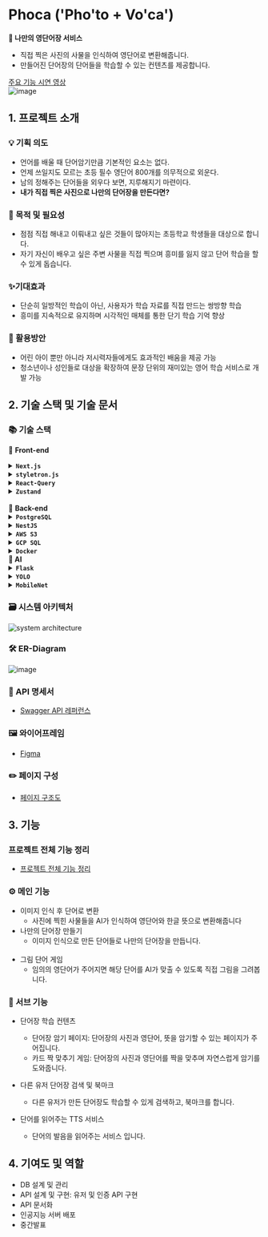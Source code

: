 # **Phoca ('Pho'to + Vo'ca')**

**📝 나만의 영단어장 서비스**

- 직접 찍은 사진의 사물을 인식하여 영단어로 변환해줍니다.
- 만들어진 단어장의 단어들을 학습할 수 있는 컨텐츠를 제공합니다.

[주요 기능 시연 영상](https://s3.us-west-2.amazonaws.com/secure.notion-static.com/03dd94dd-a4e3-446b-a4ae-de0a5684d4af/%EC%8B%9C%EC%97%B0%EC%98%81%EC%83%81_%ED%81%AC%EB%A1%AD.mp4?X-Amz-Algorithm=AWS4-HMAC-SHA256&X-Amz-Content-Sha256=UNSIGNED-PAYLOAD&X-Amz-Credential=AKIAT73L2G45EIPT3X45%2F20220722%2Fus-west-2%2Fs3%2Faws4_request&X-Amz-Date=20220722T060912Z&X-Amz-Expires=86400&X-Amz-Signature=d3065954667e2a89e7f8a15e6fe6d17697a60564dfec9e7f8fa1e9dc54e16072&X-Amz-SignedHeaders=host&response-content-disposition=filename%20%3D%22%25EC%258B%259C%25EC%2597%25B0%25EC%2598%2581%25EC%2583%2581%2520%25ED%2581%25AC%25EB%25A1%25AD.mp4%22&x-id=GetObject) <br>
![image](https://user-images.githubusercontent.com/59808674/176880303-1b710483-03c5-4314-b2ee-271d6a02471a.png) 


## 1. 프로젝트 소개



### 💡 기획 의도
- 언어를 배울 때 단어암기만큼 기본적인 요소는 없다.
- 언제 쓰일지도 모르는 초등 필수 영단어 800개를 의무적으로 외운다.
- 남의 정해주는 단어들을 외우다 보면, 지루해지기 마련이다.
- **내가 직접 찍은 사진으로 나만의 단어장을 만든다면?**

### 📍 목적 및 필요성
- 점점 직접 해내고 이뤄내고 싶은 것들이 많아지는 초등학교 학생들을 대상으로 합니다.
- 자기 자신이 배우고 싶은 주변 사물을 직접 찍으며 흥미를 잃지 않고 단어 학습을 할수 있게 돕습니다.

### ✨기대효과
- 단순히 일방적인 학습이 아닌, 사용자가 학습 자료를 직접 만드는 쌍방향 학습
- 흥미를 지속적으로 유지하며 시각적인 매체를 통한 단기 학습 기억 향상

### 🎈 활용방안
- 어린 아이 뿐만 아니라 저시력자들에게도 효과적인 배움을 제공 가능
- 청소년이나 성인들로 대상을 확장하여 문장 단위의 재미있는 영어 학습 서비스로 개발 가능

## 2. 기술 스택 및 기술 문서

### 📚 기술 스택

📕 **Front-end**
    <details>
        - 다른 설정을 할 필요 없이 SSR(ServerSideRendering)을 구현할 수 있습니다. <br>
        - link, image, router 등 다양한 컴포넌트 및 객체를 제공하여 편리한 개발이 가능합니다. <br>
        - react-router-dom을 사용하지 않고 편하게 page routing을 할 수 있습니다. <br>
        - SEO(검색 엔진 최적화) 기능을 제공합니다. <br>
    <summary>**`Next.js`**</summary></details>
    <details>
            - css in js로 스타일 적용 시 className으로 css가 들어가는 것이 아닌 커스텀한 컴포넌트를 사용하는 것이기 때문에 코드를 좀 더 쉽게 파악할 수 있습니다. <br>
        - 같은 css in js인 Styled-Components와 비교하였을 때 styletron은 문자열이 아닌 객체로 들어가기 때문에 코드 작성 및 이해가 수월합니다. <br>
        - atomic css를 기반으로 만들어졌기 때문에 css 코드 중복성을 줄여 매우 가볍습니다. <br>
    <summary>**`styletron.js`**</summary>
    </details>
    <details>
        - api 요청을 관리할 수 있습니다.<br>
        - api 요청을 캐싱하여 요청에 대한 정보를 확인할 수 있습니다.<br>
        - 오래된 데이터이면 쿼리 무효화를 통해 새 데이터를 가져오도록 할 수 있습니다.<br>
        - 요청의 loading, success, error 상태를 쉽게 파악할 수 있으며 이에 따른 처리가 가능해 유저에게 현재 상태를 보여줄 수 있습니다.<br>
        - 옵션을 통해 요청 보낼 시점을 자유롭게 정할 수 있습니다. <br>
    <summary>**`React-Query`**</summary>
    </details>
    <details>
        - action, reducer 등 복잡하게 선언할 필요없이 create 함수를 이용해 state와 state를 변경하는 action만 선언하면 되기때문에 같은 상태 관리 툴인 redux에 비해 러닝커브가 낮은 편에 속합니다. <br>
    - redux의 제일 큰 장점인 redux-devtool을 사용할 수 있어 devtool을 통해 state를 바로 확인할 수 있습니다. <br>
    <summary>**`Zustand`**</summary>
    </details>
<br>
📘 **Back-end**
    <details>
        - 정렬 알고리즘이 우수하며, 동시성이 효율적으로 작동하기 때문에 데이터 무결성 측면에서 채택했습니다. <br>
    <summary>**`PostgreSQL`**</summary>
    </details>
    <details>
        - controller, service, module 로 통일성 있는 구조를 만들어 애플리케이션의 안정성을 높일 수 있으며 Typescript 기반으로 코드 재사용성에서 강점을 가집니다.<br>
    <summary>**`NestJS`**</summary>
    </details>
    <details>
        - 높은 내구성을 가지며 객체 갯수 제한없이 많은 정보를 안전하게 저장할 수 있습니다.<br>
    <summary>**`AWS S3`**</summary>
    </details>
    <details>
        - 클라우드 기반의 완전관리형 DBMS로 데이터베이스 설정과 초기 구축 시간을 줄일 수 있습니다. <br>
    <summary>**`GCP SQL`**</summary>
    </details>
    <details>
        - 독립적인 개발 환경 (컨테이너)를 제공하여 빠른 확장성을 보장하고, 반복적인 배포가 용이합니다. <br>
    <summary>**`Docker`**</summary>
    </details>
**📗 AI**
    <details>
        -  tensorflow.js라는 선택지도 있었지만 Python-to-JavaScript 보다 Python-to-Python이 더 코드가 용이하고 가볍다는 판단을 하였습니다. <br>
    <summary>**`Flask`**</summary>
    </details>
    <details>
        - 1-Stage Detector기 때문에 위치를 찾는 문제(localization)와 분류(classification) 문제를 한번에 해결 가능합니다. <br>
        - 위와 같은 이유로 2-Stage Detector보다 가볍고 빠릅니다. <br>
    <summary>**`YOLO`**</summary>
    </details>
    <details>
        - 고성능이 아닌 환경에서도 잘 돌아가야 하기 때문에 선택하였습니다. <br>
    <summary>**`MobileNet`**</summary>
    </details>

<!--
| 📕 Front-end | 📘 Back-end | 📗 AI |
| :---: | :---: | :---: |
|Next.js<br />Typescript<br />React Query<br />Zustand<br />Styletron<br />|Nest.js<br />Typescript<br />TypeORM<br />PostgreSQL<br />AWS S3<br />GCP<br />Docker<br />|Python<br />Jupyter<br />TensorFlow<br />yolo<br />Flask<br />|
-->

### 🗃 시스템 아키텍처
![system architecture](https://user-images.githubusercontent.com/35288895/180914443-8852f8b1-375a-4605-8393-6dfd0ea6849f.png)


### 🛠 ER-Diagram
![image](https://user-images.githubusercontent.com/59808674/176872435-04b84c54-7552-4814-9825-e51f71d738c7.png)  

### 📃 API 명세서
- [Swagger API 레퍼런스](https://app.swaggerhub.com/apis/PHOCAHELP/phoca-api-docs/1.0)

### 🖼 와이어프레임
- [Figma](https://www.figma.com/file/L48aThyqqlQRMsaaUQqMXa/DEVMON)

### ✏️ 페이지 구성
- [페이지 구조도](https://docs.google.com/presentation/d/1QL8OPu8S15w3KxqbH98gFQPMWTYT4LKqY2QzRIV98rQ/edit?usp=sharing)

## 3. 기능

### 프로젝트 전체 기능 정리
- [프로젝트 전체 기능 정리](https://kdt-gitlab.elice.io/ai_track/class_04/ai_project/team6/ai-project/-/wikis/%ED%94%84%EB%A1%9C%EC%A0%9D%ED%8A%B8-%EC%A0%84%EC%B2%B4-%EA%B8%B0%EB%8A%A5-%EC%A0%95%EB%A6%AC)

### ⚙ 메인 기능
- 이미지 인식 후 단어로 변환
    - 사진에 찍힌 사물들을 AI가 인식하여 영단어와 한글 뜻으로 변환해줍니다
- 나만의 단어장 만들기
    - 이미지 인식으로 만든 단어들로 나만의 단어장을 만듭니다.
    <br>
- 그림 단어 게임
    - 임의의 영단어가 주어지면 해당 단어를 AI가 맞출 수 있도록 직접 그림을 그려봅니다.

### 🔧 서브 기능
- 단어장 학습 컨텐츠
    - 단어장 암기 페이지: 단어장의 사진과 영단어, 뜻을 암기할 수 있는 페이지가 주어집니다.
    - 카드 짝 맞추기 게임: 단어장의 사진과 영단어를 짝을 맞추며 자연스럽게 암기를 도와줍니다.

- 다른 유저 단어장 검색 및 북마크
    - 다른 유저가 만든 단어장도 학습할 수 있게 검색하고, 북마크를 합니다.
- 단어를 읽어주는 TTS 서비스  
    - 단어의 발음을 읽어주는 서비스 입니다.

## 4. 기여도 및 역할
 - DB 설계 및 관리
 - API 설계 및 구현: 유저 및 인증 API 구현 
 - API 문서화
 - 인공지능 서버 배포
 - 중간발표
